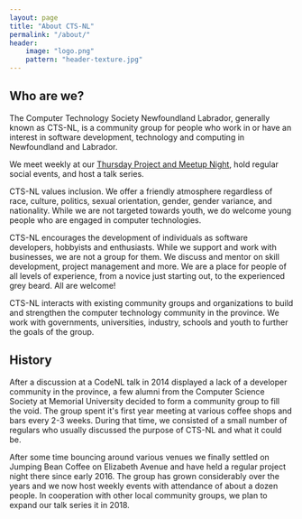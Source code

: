 ```yaml
---
layout: page
title: "About CTS-NL"
permalink: "/about/"
header:
    image: "logo.png"
    pattern: "header-texture.jpg"
---
```


## Who are we?

The Computer Technology Society Newfoundland Labrador, generally known as CTS-NL, is a community group for people who
work in or have an interest in software development, technology and computing in Newfoundland and Labrador.

We meet weekly at our [Thursday Project and Meetup Night][1], hold regular social events, and host a talk series.

CTS-NL values inclusion. We offer a friendly atmosphere regardless of race, culture, politics, sexual orientation,
gender, gender variance, and nationality. While we are not targeted towards youth, we do welcome young people who are
engaged in computer technologies. 

CTS-NL encourages the development of individuals as software developers, hobbyists and enthusiasts. While we support and
work with businesses, we are not a group for them. We discuss and mentor on skill development, project management and
more. We are a place for people of all levels of experience, from a novice just starting out, to the experienced grey
beard. All are welcome!

CTS-NL interacts with existing community groups and organizations to build and strengthen the computer technology
community in the province. We work with governments, universities, industry, schools and youth to further the goals of
the group.

## History

After a discussion at a CodeNL talk in 2014 displayed a lack of a developer community in the province, a few alumni from
the Computer Science Society at Memorial University decided to form a community group to fill the void. The group spent
it's first year meeting at various coffee shops and bars every 2-3 weeks. During that time, we consisted of a small
number of regulars who usually discussed the purpose of CTS-NL and what it could be.

After some time bouncing around various venues we finally settled on Jumping Bean Coffee on Elizabeth Avenue and have 
held a regular project night there since early 2016. The group has grown  considerably over the years and we now host
weekly events with attendance of about a dozen people. In cooperation with other local community groups, we plan to
expand our talk series it in 2018.

[1]:https://www.meetup.com/Computer-Technology-Society-of-Newfoundland-and-Labrador
